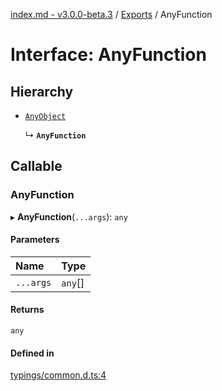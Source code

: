 [index.md - v3.0.0-beta.3](../README.md) / [Exports](../modules.md) / AnyFunction

# Interface: AnyFunction

## Hierarchy

- [`AnyObject`](../modules.md#anyobject)

  ↳ **`AnyFunction`**

## Callable

### AnyFunction

▸ **AnyFunction**(`...args`): `any`

#### Parameters

| Name      | Type    |
| :-------- | :------ |
| `...args` | `any`[] |

#### Returns

`any`

#### Defined in

[typings/common.d.ts:4](https://github.com/saqqdy/js-cool/blob/fa1bfe9/typings/common.d.ts#L4)
